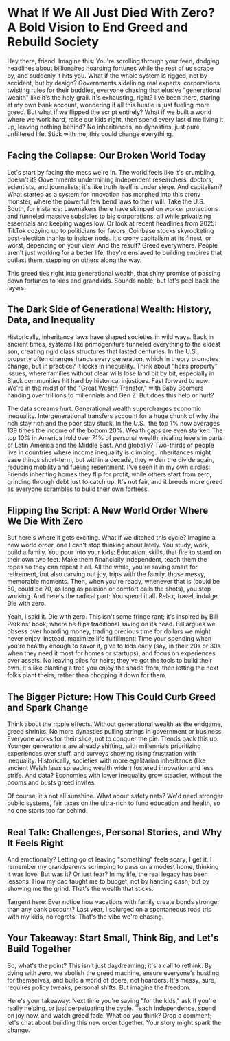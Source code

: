 # What If We All Just Died With Zero? A Bold Vision to End Greed and Rebuild Society

Hey there, friend. Imagine this: You're scrolling through your feed, dodging headlines about billionaires hoarding fortunes while the rest of us scrape by, and suddenly it hits you. What if the whole system is rigged, not by accident, but by design? Governments sidelining real experts, corporations twisting rules for their buddies, everyone chasing that elusive "generational wealth" like it's the holy grail. It's exhausting, right? I've been there, staring at my own bank account, wondering if all this hustle is just fueling more greed. But what if we flipped the script entirely? What if we built a world where we work hard, raise our kids right, then spend every last dime living it up, leaving nothing behind? No inheritances, no dynasties, just pure, unfiltered life. Stick with me; this could change everything.

## Facing the Collapse: Our Broken World Today

Let's start by facing the mess we're in. The world feels like it's crumbling, doesn't it? Governments undermining independent researchers, doctors, scientists, and journalists; it's like truth itself is under siege. And capitalism? What started as a system for innovation has morphed into this crony monster, where the powerful few bend laws to their will. Take the U.S. South, for instance: Lawmakers there have skimped on worker protections and funneled massive subsidies to big corporations, all while privatizing essentials and keeping wages low. Or look at recent headlines from 2025: TikTok cozying up to politicians for favors, Coinbase stocks skyrocketing post-election thanks to insider nods. It's crony capitalism at its finest, or worst, depending on your view. And the result? Greed everywhere. People aren't just working for a better life; they're enslaved to building empires that outlast them, stepping on others along the way.

This greed ties right into generational wealth, that shiny promise of passing down fortunes to kids and grandkids. Sounds noble, but let's peel back the layers.

## The Dark Side of Generational Wealth: History, Data, and Inequality

Historically, inheritance laws have shaped societies in wild ways. Back in ancient times, systems like primogeniture funneled everything to the eldest son, creating rigid class structures that lasted centuries. In the U.S., property often changes hands every generation, which in theory promotes change, but in practice? It locks in inequality. Think about "heirs property" issues, where families without clear wills lose land bit by bit, especially in Black communities hit hard by historical injustices. Fast forward to now: We're in the midst of the "Great Wealth Transfer," with Baby Boomers handing over trillions to millennials and Gen Z. But does this help or hurt?

The data screams hurt. Generational wealth supercharges economic inequality. Intergenerational transfers account for a huge chunk of why the rich stay rich and the poor stay stuck. In the U.S., the top 1% now averages 139 times the income of the bottom 20%. Wealth gaps are even starker: The top 10% in America hold over 71% of personal wealth, rivaling levels in parts of Latin America and the Middle East. And globally? Two-thirds of people live in countries where income inequality is climbing. Inheritances might ease things short-term, but within a decade, they widen the divide again, reducing mobility and fueling resentment. I've seen it in my own circles: Friends inheriting homes they flip for profit, while others start from zero, grinding through debt just to catch up. It's not fair, and it breeds more greed as everyone scrambles to build their own fortress.

## Flipping the Script: A New World Order Where We Die With Zero

But here's where it gets exciting. What if we ditched this cycle? Imagine a new world order, one I can't stop thinking about lately. You study, work, build a family. You pour into your kids: Education, skills, that fire to stand on their own two feet. Make them financially independent, teach them the ropes so they can repeat it all. All the while, you're saving smart for retirement, but also carving out joy, trips with the family, those messy, memorable moments. Then, when you're ready, whenever that is (could be 50, could be 70, as long as passion or comfort calls the shots), you stop working. And here's the radical part: You spend it all. Relax, travel, indulge. Die with zero.

Yeah, I said it. Die with zero. This isn't some fringe rant; it's inspired by Bill Perkins' book, where he flips traditional saving on its head. Bill argues we obsess over hoarding money, trading precious time for dollars we might never enjoy. Instead, maximize life fulfillment: Time your spending when you're healthy enough to savor it, give to kids early (say, in their 20s or 30s when they need it most for homes or startups), and focus on experiences over assets. No leaving piles for heirs; they've got the tools to build their own. It's like planting a tree you enjoy the shade from, then letting the next folks plant theirs, rather than chopping it down for them.

## The Bigger Picture: How This Could Curb Greed and Spark Change

Think about the ripple effects. Without generational wealth as the endgame, greed shrinks. No more dynasties pulling strings in government or business. Everyone works for their slice, not to conquer the pie. Trends back this up: Younger generations are already shifting, with millennials prioritizing experiences over stuff, and surveys showing rising frustration with inequality. Historically, societies with more egalitarian inheritance (like ancient Welsh laws spreading wealth wider) fostered innovation and less strife. And data? Economies with lower inequality grow steadier, without the booms and busts greed invites.

Of course, it's not all sunshine. What about safety nets? We'd need stronger public systems, fair taxes on the ultra-rich to fund education and health, so no one starts too far behind.

## Real Talk: Challenges, Personal Stories, and Why It Feels Right

And emotionally? Letting go of leaving "something" feels scary; I get it. I remember my grandparents scrimping to pass on a modest home, thinking it was love. But was it? Or just fear? In my life, the real legacy has been lessons: How my dad taught me to budget, not by handing cash, but by showing me the grind. That's the wealth that sticks.

Tangent here: Ever notice how vacations with family create bonds stronger than any bank account? Last year, I splurged on a spontaneous road trip with my kids, no regrets. That's the vibe we're chasing.

## Your Takeaway: Start Small, Think Big, and Let's Build Together

So, what's the point? This isn't just daydreaming; it's a call to rethink. By dying with zero, we abolish the greed machine, ensure everyone's hustling for themselves, and build a world of doers, not hoarders. It's messy, sure, requires policy tweaks, personal shifts. But imagine the freedom.

Here's your takeaway: Next time you're saving "for the kids," ask if you're really helping, or just perpetuating the cycle. Teach independence, spend on joy now, and watch greed fade. What do you think? Drop a comment; let's chat about building this new order together. Your story might spark the change.
